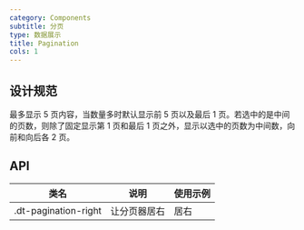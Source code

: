 ```yaml
---
category: Components
subtitle: 分页
type: 数据展示
title: Pagination
cols: 1
---
```


## 设计规范

最多显示 5 页内容，当数量多时默认显示前 5 页以及最后 1 页。若选中的是中间的页数，则除了固定显示第 1 页和最后 1 页之外，显示以选中的页数为中间数，向前和向后各 2 页。

## API

|类名  |说明  |使用示例  |
|---------|---------|---------|
|.dt-pagination-right  | 让分页器居右 | 居右 |
